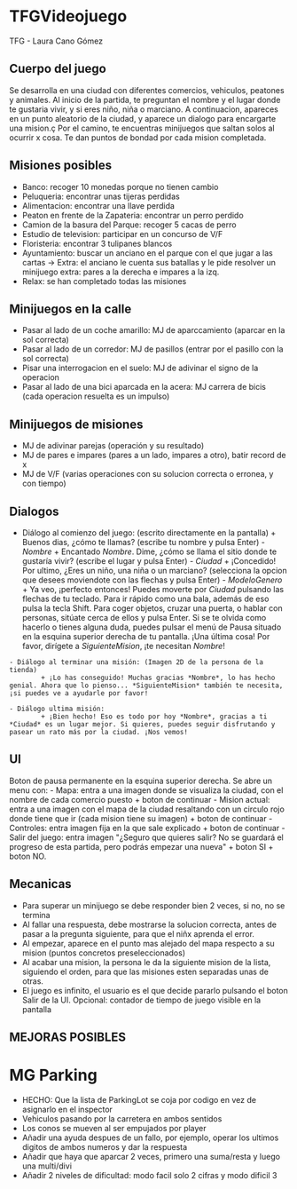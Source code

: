 # TFGVideojuego
TFG - Laura Cano Gómez


## Cuerpo del juego
Se desarrolla en una ciudad con diferentes comercios, vehiculos, peatones y animales.
Al inicio de la partida, te preguntan el nombre y el lugar donde te gustaria vivir, y si eres niño, niña o marciano.
A continuacion, apareces en un punto aleatorio de la ciudad, y aparece un dialogo para encargarte una mision.ç
Por el camino, te encuentras minijuegos que saltan solos al ocurrir x cosa.
Te dan puntos de bondad por cada mision completada.


## Misiones posibles
   - Banco: recoger 10 monedas porque no tienen cambio
   - Peluqueria: encontrar unas tijeras perdidas
   - Alimentacion: encontrar una llave perdida
   - Peaton en frente de la Zapateria: encontrar un perro perdido
   - Camion de la basura del Parque: recoger 5 cacas de perro
   - Estudio de television: participar en un concurso de V/F
   - Floristeria: encontrar 3 tulipanes blancos
   - Ayuntamiento: buscar un anciano en el parque con el que jugar a las cartas -> Extra: el anciano le cuenta sus batallas y le pide resolver un minijuego extra: pares a la derecha e impares a la izq.
   - Relax: se han completado todas las misiones


## Minijuegos en la calle
   - Pasar al lado de un coche amarillo: MJ de aparccamiento (aparcar en la sol correcta)
   - Pasar al lado de un corredor: MJ de pasillos (entrar por el pasillo con la sol correcta)
   - Pisar una interrogacion en el suelo: MJ de adivinar el signo de la operacion
   - Pasar al lado de una bici aparcada en la acera: MJ carrera de bicis (cada operacion resuelta es un impulso)


## Minijuegos de misiones
   - MJ de adivinar parejas (operación y su resultado)
   - MJ de pares e impares (pares a un lado, impares a otro), batir record de x
   - MJ de V/F (varias operaciones con su solucion correcta o erronea, y con tiempo)


## Dialogos
   - Diálogo al comienzo del juego: (escrito directamente en la pantalla)
            + Buenos dias, ¿cómo te llamas? (escribe tu nombre y pulsa Enter)
            - *Nombre*
            + Encantado *Nombre*. Dime, ¿cómo se llama el sitio donde te gustaría vivir? (escribe el lugar y pulsa Enter)
            - *Ciudad*
            + ¡Concedido! Por ultimo, ¿Eres un niño, una niña o un marciano? (selecciona la opcion que desees moviendote con las flechas y pulsa Enter)
            - *ModeloGenero*
            + Ya veo, ¡perfecto entonces! Puedes moverte por *Ciudad* pulsando las flechas de tu teclado. Para ir rápido como una bala, además de eso pulsa la tecla Shift. Para coger objetos, cruzar una puerta, o hablar con personas, sitúate cerca de ellos y pulsa Enter. Si se te olvida como hacerlo o tienes alguna duda, puedes pulsar el menú de Pausa situado en la esquina superior derecha de tu pantalla.
            ¡Una última cosa! Por favor, dirígete a *SiguienteMision*, ¡te necesitan *Nombre*!

    - Diálogo al terminar una misión: (Imagen 2D de la persona de la tienda)
            + ¡Lo has conseguido! Muchas gracias *Nombre*, lo has hecho genial. Ahora que lo pienso... *SiguienteMision* también te necesita, ¡si puedes ve a ayudarle por favor!

    - Diálogo ultima misión: 
            + ¡Bien hecho! Eso es todo por hoy *Nombre*, gracias a ti *Ciudad* es un lugar mejor. Si quieres, puedes seguir disfrutando y pasear un rato más por la ciudad. ¡Nos vemos!


## UI 
Boton de pausa permanente en la esquina superior derecha. Se abre un menu con: 
    - Mapa: entra a una imagen donde se visualiza la ciudad, con el nombre de cada comercio puesto + boton de continuar
    - Mision actual: entra a una imagen con el mapa de la ciudad resaltando con un circulo rojo  donde tiene que ir (cada mision tiene su imagen) + boton de continuar
    - Controles: entra imagen fija en la que sale explicado + boton de continuar
    - Salir del juego: entra imagen "¿Seguro que quieres salir? No se guardará el progreso de esta partida, pero podrás empezar una nueva" + boton SI + boton NO.
    

## Mecanicas    
   - Para superar un minijuego se debe responder bien 2 veces, si no, no se termina
   - Al fallar una respuesta, debe mostrarse la solucion correcta, antes de pasar a la pregunta siguiente, para que el niñx aprenda el error.
   - Al empezar, aparece en el punto mas alejado del mapa respecto a su mision (puntos concretos preseleccionados)
   - Al acabar una mision, la persona le da la siguiente mision de la lista, siguiendo el orden, para que las misiones esten separadas unas de otras.
   - El juego es infinito, el usuario es el que decide pararlo pulsando el boton Salir de la UI.
   Opcional: contador de tiempo de juego visible en la pantalla



## MEJORAS POSIBLES

# MG Parking
- HECHO: Que la lista de ParkingLot se coja por codigo en vez de asignarlo en el inspector 
- Vehiculos pasando por la carretera en ambos sentidos
- Los conos se mueven al ser empujados por player
- Añadir una ayuda despues de un fallo, por ejemplo, operar los ultimos digitos de ambos numeros y dar la respuesta
- Añadir que haya que aparcar 2 veces, primero una suma/resta y luego una multi/divi
- Añadir 2 niveles de dificultad: modo facil solo 2 cifras y modo dificil 3